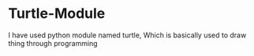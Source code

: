 # Turtle-Module
I have used python module named turtle, Which is basically used to draw thing through programming 
